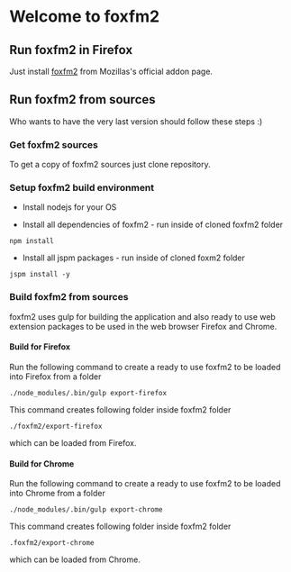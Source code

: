 Welcome to foxfm2
================

Run foxfm2 in Firefox
------------------------------
Just install [foxfm2](https://addons.mozilla.org/de/firefox/addon/foxfm2/) from Mozillas's official addon page.

Run foxfm2 from sources
-----------------------------------
Who wants to have the very last version should follow these steps :)

### Get foxfm2 sources

To get a copy of foxfm2 sources just clone repository.

### Setup foxfm2 build environment

-  Install nodejs for your OS

- Install all dependencies of foxfm2 - run inside of cloned foxfm2 folder

``` 
npm install
```

- Install all jspm packages - run inside of cloned foxm2 folder

```
jspm install -y
```

### Build foxfm2 from sources

foxfm2 uses gulp for building the application and also ready to use web extension packages to be used in the web browser Firefox and Chrome.

#### Build for Firefox

Run the following command to create a ready to use foxfm2 to be loaded into Firefox from a folder
```
./node_modules/.bin/gulp export-firefox
```
This command creates following folder inside foxfm2 folder
```
./foxfm2/export-firefox
```
which can be loaded from Firefox.

#### Build for Chrome

Run the following command to create a ready to use foxfm2 to be loaded into Chrome from a folder
```
./node_modules/.bin/gulp export-chrome
```
This command creates following folder inside foxfm2 folder
```
.foxfm2/export-chrome
```
which can be loaded from Chrome.
